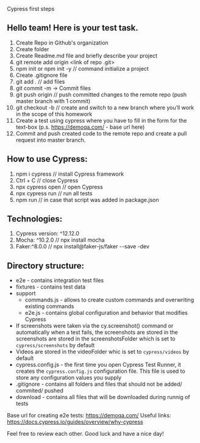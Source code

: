 Cypress first steps

## Hello team! Here is your test task.
1. Create Repo in Github's organization
2. Create folder
3. Create Readme.md file and briefly describe your project
4. git remote add origin <link of repo .git>
5. npm init or npm init -y // command initialize a project
6. Create .gitignore file
7. git add . // add files 
8. git commit -m <comment> -> Commit files
9. git push origin <name of branch> // push committed changes to the remote repo (push master branch with 1 commit)
10. git checkout -b <name of branch> // create and switch to a new branch where you’ll work in the scope of this homework
11. Create a test using cypress where you have to fill in the form for the text-box (p.s. https://demoqa.com/ - base url here)
12. Commit and push created code to the remote repo and create a pull request into master branch. 


## How to use Cypress:
1. npm i cypress // install Cypress framework
2. Ctrl + C // close Cypress
3. npx cypress open // open Cypress
4. npx cypress run // run all tests
5. npm run <name of script> // in case that script was added in package.json


## Technologies:
1. Cypress version: ^12.12.0
2. Mocha: ^10.2.0 // npx install mocha
3. Faker:^8.0.0 // npx install@faker-js/faker --save -dev


## Directory structure:
* e2e - contains integration test files
* fixtures - contains test data
* support
    - commands.js - allows to create custom commands and overwriting existing commands
    - e2e.js - contains global configuration and behavior that modifies Cypress
* If screenshots were taken via the cy.screenshot() command or automatically when a test fails, the screenshots are stored in the screenshots are stored in the screenshotsFolder which is set to `cypress/screenshots` by default
* Videos are stored in the videoFolder whic is set to `cypress/videos` by default
* cypress.config.js - the first time you open Cypress Test Runner, it creates the `cypress.config.js` configuration file. 
This file is used to store any configuration values you supply
* .gitignore - contains all folders and files that should not be added/ commited/ pushed
* download - contains all files that will be downloaded during runnig of tests


Base url for creating e2e tests: https://demoqa.com/ 
Useful links: https://docs.cypress.io/guides/overview/why-cypress

Feel free to review each other.
Good luck and have a nice day!